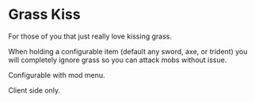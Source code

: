 # Grass Kiss

For those of you that just really love kissing grass.  

When holding a configurable item (default any sword, axe, or trident) you will completely ignore grass so you can attack mobs without issue.  

Configurable with mod menu.

Client side only.
